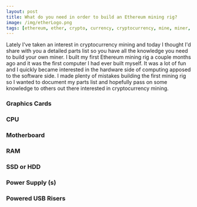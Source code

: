```yaml
---
layout: post
title: What do you need in order to build an Ethereum mining rig?
image: /img/etherLogo.png
tags: [ethereum, ether, crypto, currency, cryptocurrency, mine, miner, mining, graphics cards, bitcoin]
---
```


Lately I've taken an interest in cryptocurrency mining and today I thought I'd share with you a detailed parts list so you have all the knowledge you need to build your own miner. 
I built my first Ethereum mining rig a couple months ago and it was the first computer I had ever built myself. 
It was a lot of fun and I quickly became interested in the hardware side of computing apposed to the software side.
I made plenty of mistakes building the first mining rig so I wanted to document my parts list and hopefully pass on some knowledge to others out there interested in cryptocurrency mining.

### Graphics Cards

### CPU

### Motherboard

### RAM

### SSD or HDD

### Power Supply (s)

### Powered USB Risers